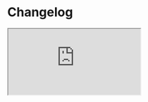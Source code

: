 # Changelog <a href="https://www.eblasoft.com.tr/espocrm-extension-page/stream-plus" target="_blank" id="ext-version" data-id="63495a03a3a8bfd09"></a>

<iframe src="https://crm.eblasoft.com.tr/?entryPoint=changeLog&exId=63495a03a3a8bfd09" allowfullscreen></iframe>